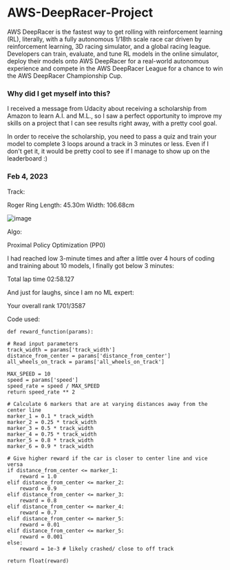 # AWS-DeepRacer-Project

AWS DeepRacer is the fastest way to get rolling with reinforcement learning (RL), literally, with a fully autonomous 1/18th scale race car driven by reinforcement learning, 3D racing simulator, and a global racing league. Developers can train, evaluate, and tune RL models in the online simulator, deploy their models onto AWS DeepRacer for a real-world autonomous experience and compete in the AWS DeepRacer League for a chance to win the AWS DeepRacer Championship Cup.

### Why did I get myself into this?

I received a message from Udacity about receiving a scholarship from Amazon to learn A.I. and M.L., so I saw a perfect opportunity to improve my skills on a project that I can see results right away, with a pretty cool goal.

In order to receive the scholarship, you need to pass a quiz and train your model to complete 3 loops around a track in 3 minutes or less. Even if I don't get it, it would be pretty cool to see if I manage to show up on the leaderboard :)

### Feb 4, 2023

Track: 

Roger Ring
Length: 45.30m
Width: 106.68cm

![image](https://user-images.githubusercontent.com/117388341/216794922-9f026757-f3ea-47a4-95e8-023937d1d6bb.png)

Algo:

Proximal Policy Optimization (PP0)

I had reached low 3-minute times and after a little over 4 hours of coding and training about 10 models, I finally got below 3 minutes:

Total lap time
02:58.127

And just for laughs, since I am no ML expert:

Your overall rank
1701/3587

Code used:

    def reward_function(params):

    # Read input parameters
    track_width = params['track_width']
    distance_from_center = params['distance_from_center']
    all_wheels_on_track = params['all_wheels_on_track']
    
    MAX_SPEED = 10
    speed = params['speed']
    speed_rate = speed / MAX_SPEED
    return speed_rate ** 2

    # Calculate 6 markers that are at varying distances away from the center line
    marker_1 = 0.1 * track_width
    marker_2 = 0.25 * track_width
    marker_3 = 0.5 * track_width
    marker_4 = 0.75 * track_width
    marker_5 = 0.8 * track_width
    marker_6 = 0.9 * track_width
    
    # Give higher reward if the car is closer to center line and vice versa
    if distance_from_center <= marker_1:
        reward = 1.0
    elif distance_from_center <= marker_2:
        reward = 0.9
    elif distance_from_center <= marker_3:
        reward = 0.8
    elif distance_from_center <= marker_4:
        reward = 0.7
    elif distance_from_center <= marker_5:
        reward = 0.01
    elif distance_from_center <= marker_5:
        reward = 0.001
    else:
        reward = 1e-3 # likely crashed/ close to off track
        
    return float(reward)




